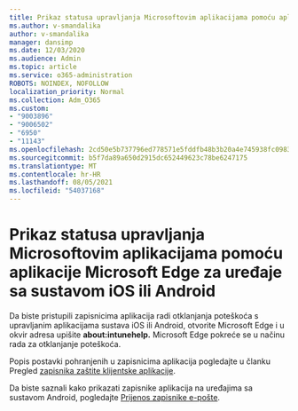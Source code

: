 ```yaml
---
title: Prikaz statusa upravljanja Microsoftovim aplikacijama pomoću aplikacije Microsoft Edge za uređaje sa sustavom iOS ili Android
ms.author: v-smandalika
author: v-smandalika
manager: dansimp
ms.date: 12/03/2020
ms.audience: Admin
ms.topic: article
ms.service: o365-administration
ROBOTS: NOINDEX, NOFOLLOW
localization_priority: Normal
ms.collection: Adm_O365
ms.custom:
- "9003896"
- "9006502"
- "6950"
- "11143"
ms.openlocfilehash: 2cd50e5b737796ed778571e5fddfb48b3b20a4e745938fc09836525a47ba2b72
ms.sourcegitcommit: b5f7da89a650d2915dc652449623c78be6247175
ms.translationtype: MT
ms.contentlocale: hr-HR
ms.lasthandoff: 08/05/2021
ms.locfileid: "54037168"
---
```

# <a name="view-the-management-status-of-microsoft-apps-by-using-microsoft-edge-for-ios-or-android-devices"></a>Prikaz statusa upravljanja Microsoftovim aplikacijama pomoću aplikacije Microsoft Edge za uređaje sa sustavom iOS ili Android

Da biste pristupili zapisnicima aplikacija radi otklanjanja poteškoća s upravljanim aplikacijama sustava iOS ili Android, otvorite Microsoft Edge i u okvir adresa upišite **about:intunehelp.** Microsoft Edge pokreće se u načinu rada za otklanjanje poteškoća.

Popis postavki pohranjenih u zapisnicima aplikacija pogledajte u članku Pregled [zapisnika zaštite klijentske aplikacije](/mem/intune/apps/app-protection-policy-settings-log).

Da biste saznali kako prikazati zapisnike aplikacija na uređajima sa sustavom Android, pogledajte [Prijenos zapisnike e-pošte](/mem/intune/user-help/send-logs-to-your-it-admin-by-email-android).